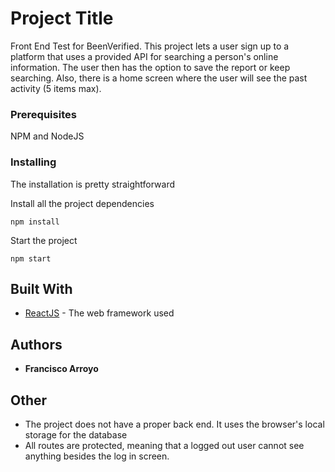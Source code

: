 # Project Title

Front End Test for BeenVerified. 
This project lets a user sign up to a platform that uses a provided API for searching a person's online information. The user then has the option to save the report or keep searching. Also, there is a home screen where the user will see the past activity (5 items max).

### Prerequisites

NPM and NodeJS

### Installing

The installation is pretty straightforward

Install all the project dependencies

```
npm install
```
Start the project

```
npm start
```

## Built With

* [ReactJS](https://reactjs.org/) - The web framework used

## Authors

* **Francisco Arroyo** 

## Other

* The project does not have a proper back end. It uses the browser's local storage for the database
* All routes are protected, meaning that a logged out user cannot see anything besides the log in screen.


